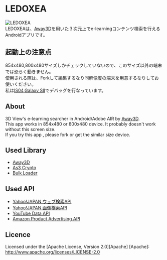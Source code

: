 LEDOXEA
=======
![LEDOXEA](https://raw.github.com/legnoh/ledoxea/master/icon/icon_128.png)  
LEDOXEAは、[Away3D](http://away3d.com)を用いた３次元上でe-learningコンテンツ検索を行えるAndroidアプリです。

起動上の注意点
-------------
854x480,800x480サイズしかチェックしていないので、このサイズ以外の端末では恐らく動きません。  
使用される際は、Forkして編集するなり同解像度の端末を用意するなりしてお使いください。  
私は[IS04](http://ja.wikipedia.org/wiki/IS04),[Galaxy SII](http://ja.wikipedia.org/wiki/SC-02C)でデバッグを行なっています。  

About
-------------
3D View's e-learning searcher in Android/Adobe AIR by [Away3D](http://away3d.com).  
This app works in 854x480 or 800x480 device. It probably doesn't work without this screen size.  
If you try this app , please fork or get the similar size device.

Used Library
-------------
* [Away3D](http://away3d.com)
* [As3 Crypto](https://code.google.com/p/as3crypto/)
* [Bulk Loader](https://github.com/arthur-debert/BulkLoader)

Used API
-------------
* [Yahoo!JAPAN ウェブ検索API](http://developer.yahoo.co.jp/webapi/search/websearchpro/v1/websearch.html)
* [Yahoo!JAPAN 画像検索API](http://developer.yahoo.co.jp/webapi/search/imagesearchpro/v1/imagesearch.html)
* [YouTube Data API](https://developers.google.com/youtube/2.0/developers_guide_protocol?hl=ja)
* [Amazon Product Advertising API](https://affiliate.amazon.co.jp/gp/advertising/api/detail/main.html)

Licence
-------------
Licensed under the [Apache License, Version 2.0][Apache]
[Apache]: http://www.apache.org/licenses/LICENSE-2.0
